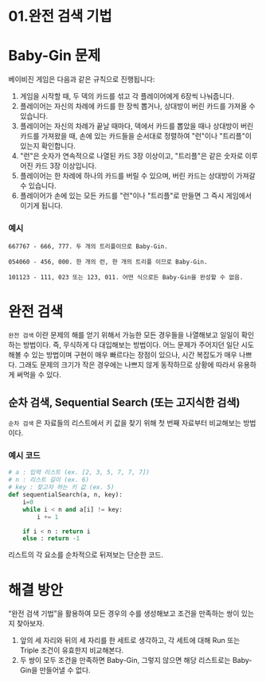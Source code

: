 # 01.완전 검색 기법

# Baby-Gin 문제

베이비진 게임은 다음과 같은 규칙으로 진행됩니다:

1. 게임을 시작할 때, 두 덱의 카드를 섞고 각 플레이어에게 6장씩 나눠줍니다.
2. 플레이어는 자신의 차례에 카드를 한 장씩 뽑거나, 상대방이 버린 카드를 가져올 수 있습니다.
3. 플레이어는 자신의 차례가 끝날 때마다, 덱에서 카드를 뽑았을 때나 상대방이 버린 카드를 가져왔을 때, 손에 있는 카드들을 순서대로 정렬하여 "런"이나 "트리플"이 있는지 확인합니다.
4. "런"은 숫자가 연속적으로 나열된 카드 3장 이상이고, "트리플"은 같은 숫자로 이루어진 카드 3장 이상입니다.
5. 플레이어는 한 차례에 하나의 카드를 버릴 수 있으며, 버린 카드는 상대방이 가져갈 수 있습니다.
6. 플레이어가 손에 있는 모든 카드를 "런"이나 "트리플"로 만들면 그 즉시 게임에서 이기게 됩니다.

### 예시

```
667767 - 666, 777. 두 개의 트리플이므로 Baby-Gin.

054060 - 456, 000. 한 개의 런, 한 개의 트리플 이므로 Baby-Gin.

101123 - 111, 023 또는 123, 011. 어떤 식으로든 Baby-Gin을 완성할 수 없음.
```

# 완전 검색

`완전 검색` 이란 문제의 해를 얻기 위해서 가능한 모든 경우들을 나열해보고 일일이 확인하는 방법이다. 즉, 무식하게 다 대입해보는 방법이다. 어느 문제가 주어지던 일단 시도해볼 수 있는 방법이며 구현이 매우 빠르다는 장점이 있으나, 시간 복잡도가 매우 나쁘다. 그래도 문제의 크기가 작은 경우에는 나쁘지 않게 동작하므로 상황에 따라서 유용하게 써먹을 수 있다.

## 순차 검색, Sequential Search (또는 고지식한 검색)

`순차 검색` 은 자료들의 리스트에서 키 값을 찾기 위해 첫 번째 자료부터 비교해보는 방법이다. 

### 예시 코드

```python
# a : 입력 리스트 (ex. [2, 3, 5, 7, 7, 7])
# n : 리스트 길이 (ex. 6)
# key : 찾고자 하는 키 값 (ex. 5)
def sequentialSearch(a, n, key):
	i=0
	while i < n and a[i] != key:
		i += 1

	if i < n : return i
	else : return -1
```

리스트의 각 요소를 순차적으로 뒤져보는 단순한 코드.

# 해결 방안

“완전 검색 기법”을 활용하여 모든 경우의 수를 생성해보고 조건을 만족하는 쌍이 있는지 찾아보자.

1. 앞의 세 자리와 뒤의 세 자리를 한 세트로 생각하고, 각 세트에 대해 Run 또는 Triple 조건이 유효한지 비교해본다. 
2. 두 쌍이 모두 조건을 만족하면 Baby-Gin, 그렇지 않으면 해당 리스트로는 Baby-Gin을 만들어낼 수 없다.